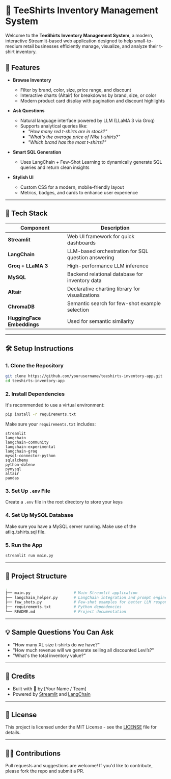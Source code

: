 # 👕 TeeShirts Inventory Management System

Welcome to the **TeeShirts Inventory Management System**, a modern, interactive Streamlit-based web application designed to help small-to-medium retail businesses efficiently manage, visualize, and analyze their t-shirt inventory.

## 🚀 Features

- **Browse Inventory**
  - Filter by brand, color, size, price range, and discount
  - Interactive charts (Altair) for breakdowns by brand, size, or color
  - Modern product card display with pagination and discount highlights

- **Ask Questions**
  - Natural language interface powered by LLM (LLaMA 3 via Groq)
  - Supports analytical queries like:
    - *"How many red t-shirts are in stock?"*
    - *"What's the average price of Nike t-shirts?"*
    - *"Which brand has the most t-shirts?"*

- **Smart SQL Generation**
  - Uses LangChain + Few-Shot Learning to dynamically generate SQL queries and return clean insights

- **Stylish UI**
  - Custom CSS for a modern, mobile-friendly layout
  - Metrics, badges, and cards to enhance user experience

---

## 🧰 Tech Stack

| Component     | Description                                    |
|---------------|------------------------------------------------|
| **Streamlit** | Web UI framework for quick dashboards          |
| **LangChain** | LLM-based orchestration for SQL question answering |
| **Groq + LLaMA 3** | High-performance LLM inference             |
| **MySQL**     | Backend relational database for inventory data |
| **Altair**    | Declarative charting library for visualizations |
| **ChromaDB**  | Semantic search for few-shot example selection |
| **HuggingFace Embeddings** | Used for semantic similarity        |

---

## 🛠️ Setup Instructions

### 1. Clone the Repository

```bash
git clone https://github.com/yourusername/teeshirts-inventory-app.git
cd teeshirts-inventory-app
```

### 2. Install Dependencies

It's recommended to use a virtual environment:

```bash
pip install -r requirements.txt
```

Make sure your `requirements.txt` includes:

```
streamlit
langchain
langchain-community
langchain-experimental
langchain-groq
mysql-connector-python
sqlalchemy
python-dotenv
pymysql
altair
pandas
```

### 3. Set Up `.env` File

Create a `.env` file in the root directory to store your keys

### 4. Set Up MySQL Database

Make sure you have a MySQL server running. Make use of the atliq_tshirts.sql file.


### 5. Run the App

```bash
streamlit run main.py
```

---

## 📁 Project Structure

```bash
.
├── main.py                   # Main Streamlit application
├── langchain_helper.py       # LangChain integration and prompt engineering
├── few_shots.py              # Few-shot examples for better LLM responses
├── requirements.txt          # Python dependencies
└── README.md                 # Project documentation
```

---

## 💡 Sample Questions You Can Ask

- "How many XL size t-shirts do we have?"
- "How much revenue will we generate selling all discounted Levi’s?"
- "What's the total inventory value?"

---


## 🧠 Credits

- Built with 💙 by [Your Name / Team]
- Powered by [Streamlit](https://streamlit.io/) and [LangChain](https://www.langchain.com/)

---

## 📄 License

This project is licensed under the MIT License - see the [LICENSE](LICENSE) file for details.

---

## 🙋‍♀️ Contributions

Pull requests and suggestions are welcome! If you'd like to contribute, please fork the repo and submit a PR.

```
